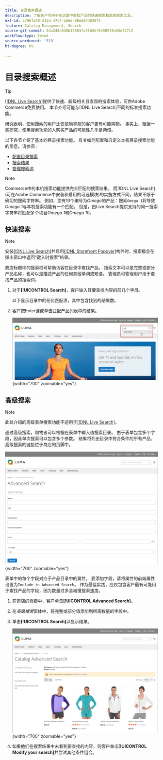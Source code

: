 ```yaml
---
title: 目录搜索概述
description: 了解客户可用于在店面中查找产品的快速搜索和高级搜索工具。
exl-id: a796fa48-212a-47c7-ab6e-98edd4d040f4
feature: Catalog Management, Search
source-git-commit: 5da244a548b15863fe31b5df8b509f8e63df27c2
workflow-type: tm+mt
source-wordcount: '510'
ht-degree: 0%

---
```


# 目录搜索概述

>[!TIP]
>
>[[!DNL Live Search]](https://experienceleague.adobe.com/docs/commerce/live-search/overview.html)提供了快速、超级相关且直观的搜索体验，可供Adobe Commerce免费使用。 本节介绍可能与[!DNL Live Search]不同的标准搜索功能。

研究表明，使用搜索的用户比仅依赖导航的客户更有可能购物。 事实上，根据一些研究，使用搜索功能的人购买产品的可能性几乎是两倍。

以下各节介绍了基本的目录搜索功能。 有关如何配置和自定义本机目录搜索功能的信息，请参阅：

- [配置目录搜索](search-configuration.md)
- [搜索结果](search-results.md)
- [管理搜索词](search-terms.md)

>[!NOTE]
>
>Commerce中的本机搜索功能提供完全匹配的搜索结果。 而[!DNL Live Search]&#x200B;(可在Adobe Commerce中安装和启用的可选模块)的实施方式不同，结果不限于确切的搜索字符串。 例如，您有10个编号为&#x200B;_Omega_&#x200B;的产品：搜索`Omega 1`将导致&#x200B;_Omega 1_&#x200B;与本机搜索功能有一个匹配。 但是，由Live Search提供支持的同一搜索字符串将匹配多个项目&#x200B;_Omega 1_&#x200B;和&#x200B;_Omega 10_。

## 快速搜索

>[!NOTE]
>
>安装[[!DNL Live Search]](https://experienceleague.adobe.com/en/docs/commerce/live-search/overview)并启用[[!DNL Storefront Popover]](https://experienceleague.adobe.com/en/docs/commerce/live-search/live-search-storefront/storefront-popover)构件时，搜索框会在弹出窗口中返回“键入时搜索”结果。

商店标题中的搜索框可帮助访客在目录中查找产品。 搜索文本可以是完整或部分产品名称，也可以是描述产品的任何其他单词或短语。 管理员可管理用户用于查找产品的搜索词。

1. 对于&#x200B;**[!UICONTROL Search]**，客户输入其要查找内容的前几个字母。

   以下显示目录中的任何匹配项，其中包含找到的结果数。

1. 客户按Enter键或单击匹配产品列表中的结果。

   ![搜索](./assets/storefront-search-box.png){width="700" zoomable="yes"}

## 高级搜索

>[!NOTE]
>
>此处介绍的高级表单搜索功能不适用于[[!DNL Live Search]](https://experienceleague.adobe.com/docs/commerce/live-search/overview.html)。

通过高级搜索，购物者可以根据在表单中输入值搜索目录。 由于表单包含多个字段，因此单次搜索可以包含多个参数。 结果将列出目录中符合条件的所有产品。 高级搜索的链接位于商店的页脚中。

![高级搜索](./assets/storefront-search-advanced.png){width="700" zoomable="yes"}

表单中的每个字段对应于产品目录中的属性。 要添加字段，请将属性的前端属性设置为`Include in Advanced Search`。 作为最佳实践，应仅包含客户最有可能用于查找产品的字段，因为数量过多会减慢搜索速度。

1. 在商店的页脚中，客户单击&#x200B;**[!UICONTROL Advanced Search]**。

1. 在&#x200B;_高级搜索_&#x200B;窗体中，将完整或部分值添加到所需数量的字段中。

1. 单击&#x200B;**[!UICONTROL Search]**&#x200B;以显示结果。

   ![搜索结果](./assets/storefront-search-advanced-results-modify.png){width="700" zoomable="yes"}

1. 如果他们在搜索结果中未看到要查找的内容，则客户单击&#x200B;**[!UICONTROL Modify your search]**&#x200B;并尝试其他条件组合。
